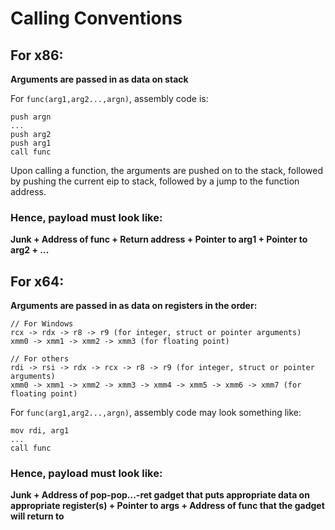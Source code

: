 # Calling Conventions

## For x86:

**Arguments are passed in as data on stack**

For `func(arg1,arg2...,argn)`, assembly code is:
```
push argn
...
push arg2
push arg1
call func 
```
Upon calling a function, the arguments are pushed on to the stack, followed by pushing the current eip to stack, followed by a jump to the function address. 

### Hence, payload must look like:
**Junk + Address of func + Return address + Pointer to arg1 + Pointer to arg2 + ...**

## For x64:

**Arguments are passed in as data on registers in the order:**
```
// For Windows
rcx -> rdx -> r8 -> r9 (for integer, struct or pointer arguments)
xmm0 -> xmm1 -> xmm2 -> xmm3 (for floating point)

// For others
rdi -> rsi -> rdx -> rcx -> r8 -> r9 (for integer, struct or pointer arguments)
xmm0 -> xmm1 -> xmm2 -> xmm3 -> xmm4 -> xmm5 -> xmm6 -> xmm7 (for floating point)
```

For `func(arg1,arg2...,argn)`, assembly code may look something like:
```
mov rdi, arg1
...
call func
```
### Hence, payload must look like:
**Junk + Address of pop-pop...-ret gadget that puts appropriate data on appropriate register(s) + Pointer to args + Address of func that the gadget will return to**
